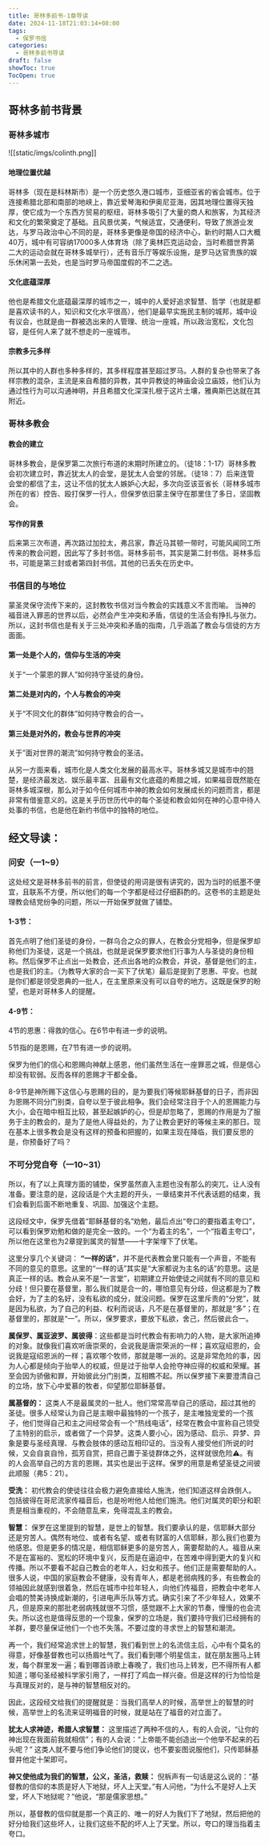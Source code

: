 ```yaml
---
title: 哥林多前书-1章导读
date: 2024-11-18T21:03:14+08:00
tags:
  - 保罗书信
categories:
  - 哥林多前书导读
draft: false
showToc: true
TocOpen: true
---
```

## 哥林多前书背景

### 哥林多城市

![[static/imgs/colinth.png]]
#### 地理位置优越
哥林多（现在是科林斯市）是一个历史悠久港口城市，亚细亚省的省会城市。位于连接希腊北部和南部的地峡上，靠近爱琴海和伊奥尼亚海，因其地理位置得天独厚，使它成为一个东西方贸易的枢纽，哥林多吸引了大量的商人和旅客，为其经济和文化的繁荣奠定了基础。且风景优美，气候适宜，交通便利，导致了旅游业发达，与罗马政治中心不同的是，哥林多更像是帝国的经济中心，新约时期人口大概40万，城中有可容纳17000多人体育场（除了奥林匹克运动会，当时希腊世界第二大的运动会就在哥林多城举行），还有音乐厅等娱乐设施，是罗马达官贵族的娱乐休闲第一去处，也是当时罗马帝国度假的不二之选。
#### 文化底蕴深厚
他也是希腊文化底蕴最深厚的城市之一，城中的人爱好追求智慧、哲学（也就是都是喜欢读书的人，知识和文化水平很高），他们是最早实施民主制的城邦，城中设有议会，也就是由一群被选出来的人管理、统治一座城，所以政治宽松，文化包容，是任何人来了就不想走的一座城市。
#### 宗教多元多样
所以其中的人群也多种多样的，其多样程度甚至超过罗马。人群的复杂也带来了各样宗教的混杂，主流是来自希腊的异教，其中异教徒的神庙会设立庙妓，他们认为通过性行为可以沟通神明，并且希腊文化深深扎根于这片土壤，雅典斯巴达就在其附近。
### 哥林多教会
#### 教会的建立
哥林多教会，是保罗第二次旅行布道的末期时所建立的。（徒18：1-17）哥林多教会初次建立时，靠近犹太人的会堂，是犹太人会堂的邻居。（徒18：7）后来连管会堂的都信了主，这让不信的犹太人嫉妒心大起，多次向亚该亚省长（哥林多城市所在的省）控告、殴打保罗一行人，但保罗依旧蒙主保守在那里住了多日，坚固教会。
#### 写作的背景
后来第三次布道，再次路过加拉太，弗吕家，靠近马其顿一带时，可能风闻同工所传来的教会问题，因此写了多封书信。哥林多前书，其实是第二封书信。哥林多后书，可能是第三封或者第四封书信。其他的已丢失在历史中。
### 书信目的与地位

蒙圣灵保守流传下来的，这封教牧书信对当今教会的实践意义不言而喻。 当神的福音进入罪恶的世界以后，必然会产生冲突和矛盾，信徒的生活会有挣扎与张力。 所以，这封书信也是有关于三处冲突和矛盾的指南，几乎涵盖了教会与信徒的方方面面。 
#### 第一处是个人的，信仰与生活的冲突
关于“一个蒙恩的罪人”如何持守圣徒的身份。 
#### 第二处是对内的，个人与教会的冲突
关于“不同文化的群体”如何持守教会的合一。 
#### 第三处是对外的，教会与世界的冲突
关于”面对世界的潮流”如何持守教会的圣洁。 

从另一方面来看，城市化是人类文化发展的最高水平。哥林多城又是城市中的翘楚，是经济最发达、娱乐最丰富、且最有文化底蕴的希腊之城，如果福音既然能在哥林多城深根，那么对于如今任何城市中神的教会如何发展成长的问题而言，都是非常有借鉴意义的。这是关乎历世历代中的每个圣徒和教会如何在神的心意中待人处事的书信，也是他在新约书信中的独特的地位。

## 经文导读：

### 问安（一1~9）

这处经文是哥林多前书的前言，但使徒的用词是很有讲究的，因为当时的纸墨不便宜，且联系不方便，所以他们的每一个字都是经过仔细斟酌的。这卷书的主题是处理教会结党纷争的问题，所以一开始保罗就做了铺垫。

#### 1-3节：

首先点明了他们圣徒的身份，一群乌合之众的罪人，在教会分党相争，但是保罗却称他们为圣徒，这是一个挑战，也就是说保罗要求他们行事为人与圣徒的身份相称。然后保罗不止点出一处教会，还点出各地的众教会，并说，基督是他们的主，也是我们的主。（为教导大家的合一买下了伏笔）最后是提到了恩惠、平安。也就是你们都是领受恩典的一批人，在主里原来没有可以自夸的地方。这既是保罗的盼望，也是对哥林多人的提醒。

#### 4-9节：

4节的恩惠：得救的信心。在6节中有进一步的说明。

5节指的是恩赐，在7节有进一步的说明。

保罗为他们的信心和恩赐向神献上感恩，他们虽然生活在一座罪恶之城，但是信心却没有软弱。反而各样的恩赐才干都全备。

8-9节是神所赐下这信心与恩赐的目的，是为要我们等候耶稣基督的日子，而非因为恩赐不同分门别类，自夸以至于彼此相争。我们会经常注目于个人的恩赐能力与大小，会在暗中相互比较，甚至起嫉妒的心，但是却忽略了，恩赐的作用是为了服务于主的教会的，是为了是他人得益处的，为了让教会更好的等候主来的那日。现在基本上很多教会是没有这样的预备和把握的，如果主现在降临，我们要反思的是，你预备好了吗？

### 不可分党自夸（一10~31）

所以，有了以上真理方面的铺垫，保罗虽然直入主题也没有那么的突兀，让人没有准备。要注意的是，这段话是个大主题的开头，一章结束并不代表话题的结束，我们会看到后面不断地重复、巩固、加强这个主题。

这段经文中，保罗先借着“耶稣基督的名”劝勉，最后点出“夸口的要指着主夸口”，可以看到保罗劝勉和做的是完全一致的。一个“为着主的名”，一个“指着主夸口”，所以他在这里也为2章提到属灵的智慧——十字架埋下了伏笔。

这里分享几个关键词：
**“一样的话”**，并不是代表教会里只能有一个声音，不能有不同的意见的意思。这里的“一样的话”其实是“大家都说为主名的话”的意思。这是真正一样的话。教会从来不是“一言堂”，初期建立开始使徒之间就有不同的意见和分歧！但只要在基督里，那么我们就是合一的，哪怕意见有分歧，但这都是为了教会好，为了主的名好，没有私欲的成分，就没问题。保罗在这里斥责的“分党”，就是因为私欲，为了自己的利益、权利而说话，凡不是在基督里的，那就是“多”；在基督里的，那就是“一”。所以，保罗要求，要放下私欲，舍己，然后彼此合一。

**属保罗、属亚波罗、属彼得**：这些都是当时代教会有影响力的人物，是大家所追捧的对象。就像我们喜欢听唐崇荣的，会说我是唐崇荣派的一样；喜欢寇绍恩的，会说我是寇绍恩派的一样；喜欢哪个牧师，那就是哪一派的。这是非常危险的事，因为人心都是倾向于抬举人的权威，但是过于抬举人会抢夺神应得的权威和荣耀。甚至会因为骄傲和罪，开始彼此分门别类，互相瞧不起。所以保罗接下来要澄清自己的立场，放下心中爱慕的牧者，仰望那位耶稣基督。

**属基督的：** 这类人不是最属灵的一批人。他们常常高举自己的感动，超过其他的圣徒。很多人经常认为自己是主眼中最独特的一个孩子，是主唯独宠爱的一个孩子，他们觉得自己和主之间经常会有一个“热线电话”，经常在教会中宣称自己领受了主特别的启示，或者做了一个异梦。这类人要小心，因为感动、启示、异梦、异象是要与圣经真理、与教会肢体的感动互相印证的。当没有人接受他们所说的时候，又会自哀自怜，孤芳自赏，把自己置于圣徒群体之外，这样就很危险⚠️。有的人会高举自己的方言的恩赐，其实也是出于这样。保罗的用意是希望圣徒之间彼此顺服（弗5：21）。

**受洗：** 初代教会的使徒往往会极力避免直接给人施洗，他们知道这样会跌倒人。包括彼得在哥尼流家传福音后，也是吩咐他人给他们施洗。他们对属灵的职分和职责是相当重视的，不会随意乱来，免得混乱主的教会。

**智慧：** 保罗在这里提到的智慧，是世上的智慧。我们要承认的是，信耶稣大部分还是穷苦人。偶然有地位、或者有名望、或者有财富的人信耶稣，那么我们也要为他感恩。但是更多的情况是，相信耶稣更多的是穷苦人，需要帮助的人。福音从来不是在富裕的、宽松的环境中复兴，反而是在逼迫中，在苦难中得到更大的复兴和传播。所以不要看不起自己教会的老年人，妇女和孩子。他们正是需要帮助的人。很多人说，中国的家庭教会不健康，没有青年人，都是老弱病残的多，有些教会的领袖因此就感到很着急，然后在城市中拉年轻人，向他们传福音，把教会中老年人会唱的赞美诗换成新潮的，引进电声乐队等方式。确实引来了不少年轻人，效果不凡，但是原来的那批老弱病残就很不习惯，感觉跟不上大家的节奏，慢慢的也会流失。所以这也是值得反思的一个现象，保罗的立场是，我们要持守我们已经拥有的羊群，要尽量保证他们一个也不失落。不要过度的寻求世上的智慧和潮流。

再一个，我们经常追求世上的智慧，我们看到世上的名流信主后，心中有个莫名的得意，好像基督教也可以扬眉吐气了。我们看到哪个明星信主，就在朋友圈马上转发，每个群里发一遍；看到哪首诗歌上春晚了，我们也马上转发，巴不得所有人都知道；哪句圣经被科学家引用了，一样打了鸡血一样兴奋。但是这样的行为恰恰是与真理反对的，是与神的智慧相反对的。

因此，这段经文给我们的提醒就是：当我们高举人的时候，高举世上的智慧的时候，高举世上的名流来证明福音的时候，就是站在了福音的对立面了。

**犹太人求神迹，希腊人求智慧：** 这里描述了两种不信的人，有的人会说，“让你的神出现在我面前我就相信”；有的人会说：“上帝能不能创造出一个他举不起来的石头呢？” 这类人就不要与他们争论他们的提议，也不要妄图说服他们，只传耶稣基督并他定十架即可。

**神又使他成为我们的智慧，公义，圣洁，救赎：** 倪柝声有一句话是这么说的：“基督教的信仰的本质是好人下地狱，坏人上天堂。”有人问他，“为什么不是好人上天堂，坏人下地狱呢？”他说，“那是儒家思想。”

所以，基督教的信仰就是那一个真正的、唯一的好人为我们下了地狱，然后把他的好分给我们这些坏人，让我们这些不配的坏人上了天堂。所以，夸口的理当指着主夸口。
